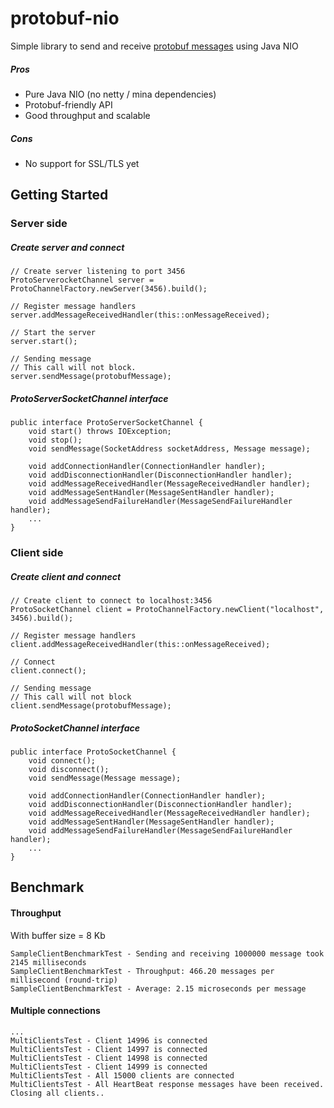 # protobuf-nio
Simple library to send and receive [protobuf messages](https://developers.google.com/protocol-buffers/) using Java NIO

##### Pros
- Pure Java NIO (no netty / mina dependencies)
- Protobuf-friendly API
- Good throughput and scalable

##### Cons
- No support for SSL/TLS yet

## Getting Started

### Server side
##### Create server and connect
```
// Create server listening to port 3456
ProtoServerocketChannel server = ProtoChannelFactory.newServer(3456).build();
 
// Register message handlers
server.addMessageReceivedHandler(this::onMessageReceived);
 
// Start the server
server.start();
 
// Sending message
// This call will not block.
server.sendMessage(protobufMessage);
```

##### ProtoServerSocketChannel interface
```
public interface ProtoServerSocketChannel { 
    void start() throws IOException;
    void stop();
    void sendMessage(SocketAddress socketAddress, Message message);
 
    void addConnectionHandler(ConnectionHandler handler);
    void addDisconnectionHandler(DisconnectionHandler handler);
    void addMessageReceivedHandler(MessageReceivedHandler handler);
    void addMessageSentHandler(MessageSentHandler handler);
    void addMessageSendFailureHandler(MessageSendFailureHandler handler);
    ...
}
```

### Client side
##### Create client and connect
```
// Create client to connect to localhost:3456
ProtoSocketChannel client = ProtoChannelFactory.newClient("localhost", 3456).build();
 
// Register message handlers
client.addMessageReceivedHandler(this::onMessageReceived);
 
// Connect
client.connect();
 
// Sending message
// This call will not block
client.sendMessage(protobufMessage);
```

##### ProtoSocketChannel interface
```
public interface ProtoSocketChannel { 
    void connect();
    void disconnect();
    void sendMessage(Message message);
 
    void addConnectionHandler(ConnectionHandler handler);
    void addDisconnectionHandler(DisconnectionHandler handler);
    void addMessageReceivedHandler(MessageReceivedHandler handler);
    void addMessageSentHandler(MessageSentHandler handler);
    void addMessageSendFailureHandler(MessageSendFailureHandler handler);
    ...
}
```

## Benchmark
#### Throughput
With buffer size = 8 Kb
```
SampleClientBenchmarkTest - Sending and receiving 1000000 message took 2145 milliseconds
SampleClientBenchmarkTest - Throughput: 466.20 messages per millisecond (round-trip)
SampleClientBenchmarkTest - Average: 2.15 microseconds per message
```
#### Multiple connections
```
...
MultiClientsTest - Client 14996 is connected
MultiClientsTest - Client 14997 is connected
MultiClientsTest - Client 14998 is connected
MultiClientsTest - Client 14999 is connected
MultiClientsTest - All 15000 clients are connected
MultiClientsTest - All HeartBeat response messages have been received. Closing all clients..
```